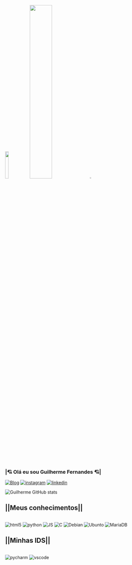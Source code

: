 <div style="display:inline_block">
    <img src="https://media.giphy.com/media/gCxd0kUSR6I9dflWgm/giphy.gif" width="15%" >
    <img src="https://media.giphy.com/media/1BhElqDag8fv6MgJRT/giphy.gif" width="38%">
    <img src=https://media.giphy.com/media/UWtFTJwnbVj2z3GEeY/giphy.gif width="1%;">
</div>

### <b>|💘 Olá eu sou Guilherme Fernandes 💘|</b>
[![Blog](https://img.shields.io/website?label=Meucurriculo.com&style=for-the-badge&url=https://sujeitoprogramador.com)](https://ceub.zoser.works/index.php/curriculo/)
[![instagram](https://img.shields.io/badge/Instagram-FE659E?style=for-the-badge&logo=instagram&logoColor=white)](https://www.instagram.com/guilhermehzf/)
[![linkedin](https://img.shields.io/badge/LinkedIn-FE659E?style=for-the-badge&logo=linkedin&logoColor=white)](https://www.linkedin.com/in/guilherme-henrique-fernandes-3593b5244/)

![Guilherme GitHub stats](https://github-readme-stats.vercel.app/api?username=Guilhermehzf&show_icons=true&theme=jolly)

## <b>||Meus conhecimentos||</b>

<div style="display: inline_block"><br/>
  <img aling="center" alt="html5" src="https://img.shields.io/badge/HTML5-FF99B0?style=for-the-badge&logo=html5&logoColor=white"/>
  <img aling="center" alt="python" src="https://img.shields.io/badge/Python-FF99B0?style=for-the-badge&logo=python&logoColor=white"/>
  <img aling="center" alt="JS" src="https://img.shields.io/badge/JavaScript-FF99B0?style=for-the-badge&logo=javascript&logoColor=black"/>
  <img aling="center" alt="C" src="https://img.shields.io/badge/C-FF99B0?style=for-the-badge&logo=c&logoColor=white"/>
  <img aling="center" alt="Debian" src="https://img.shields.io/badge/Debian-FF99B0?style=for-the-badge&logo=debian&logoColor=white"/>
  <img aling="center" alt="Ubunto" src="https://img.shields.io/badge/Ubuntu-FF99B0?style=for-the-badge&logo=ubuntu&logoColor=white"/>
  <img aling="center" alt="MariaDB" src="https://img.shields.io/badge/MariaDB-FF99B0?style=for-the-badge&logo=mariadb&logoColor=white"/>
</div>

## <b>||Minhas IDS||</b>
<div style="display: inline_block"><br/>
  <img aling="center" alt="pycharm" src="https://img.shields.io/badge/PyCharm-FF99B0.svg?&style=for-the-badge&logo=PyCharm&logoColor=white"/>
  <img aling="center" alt="vscode" src="https://img.shields.io/badge/Visual_Studio_Code-FF99B0?style=for-the-badge&logo=visual%20studio%20code&logoColor=white">
</div>
